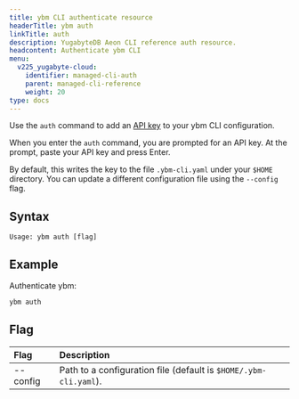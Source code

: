 ```yaml
---
title: ybm CLI authenticate resource
headerTitle: ybm auth
linkTitle: auth
description: YugabyteDB Aeon CLI reference auth resource.
headcontent: Authenticate ybm CLI
menu:
  v225_yugabyte-cloud:
    identifier: managed-cli-auth
    parent: managed-cli-reference
    weight: 20
type: docs
---
```


Use the `auth` command to add an [API key](../../../managed-apikeys/) to your ybm CLI configuration.

When you enter the `auth` command, you are prompted for an API key. At the prompt, paste your API key and press Enter.

By default, this writes the key to the file `.ybm-cli.yaml` under your `$HOME` directory. You can update a different configuration file using the `--config` flag.

## Syntax

```text
Usage: ybm auth [flag]
```

## Example

Authenticate ybm:

```sh
ybm auth
```

## Flag

| Flag | Description |
| :--- | :--- |
| --config | Path to a configuration file (default is `$HOME/.ybm-cli.yaml`). |

